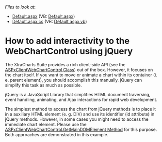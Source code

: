 <!-- default file list -->
*Files to look at*:

* [Default.aspx](./CS/WebSite/Default.aspx) (VB: [Default.aspx](./VB/WebSite/Default.aspx))
* [Default.aspx.cs](./CS/WebSite/Default.aspx.cs) (VB: [Default.aspx.vb](./VB/WebSite/Default.aspx.vb))
<!-- default file list end -->
# How to add interactivity to the WebChartControl using jQuery


<p>The XtraCharts Suite provides a rich client-side API (see the <a href="http://documentation.devexpress.com/#XtraCharts/clsDevExpressXtraChartsWebScriptsASPxClientWebChartControltopic"><u>ASPxClientWebChartControl Class</u></a>) out of the box. However, it focuses on the chart itself. If you want to move or animate a chart within its container (i. e. parent element), you should accomplish this manually. jQuery can simplify this task as much as possible.</p><p>jQuery is a JavaScript Library that simplifies HTML document traversing, event handling, animating, and Ajax interactions for rapid web development.</p><p>The simplest method to access the chart from jQuery methods is to place it in a auxiliary HTML element (e. g. DIV) and use its identifier (id attribute) in jQuery methods. However, in some cases you might need to access the immediate chart element. Please use the <a href="http://documentation.devexpress.com/#XtraCharts/DevExpressXtraChartsWebScriptsASPxClientWebChartControl_GetMainDOMElementtopic"><u>ASPxClientWebChartControl.GetMainDOMElement Method</u></a> for this purpose. Both approaches are demonstrated in this example.</p>

<br/>


